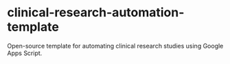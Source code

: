 # clinical-research-automation-template
Open-source template for automating clinical research studies using Google Apps Script.
